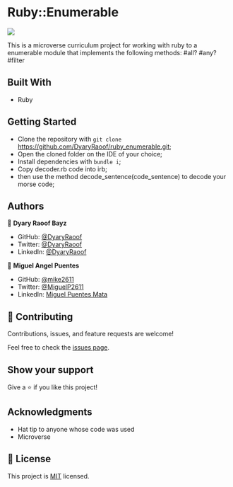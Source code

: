 # Ruby::Enumerable

![](https://img.shields.io/badge/Microverse-blueviolet)

This is a microverse curriculum project for working with ruby to a enumerable module that implements the following methods:
#all?
#any?
#filter

## Built With

- Ruby

## Getting Started

- Clone the repository with `git clone` https://github.com/DyaryRaoof/ruby_enumerable.git;
- Open the cloned folder on the IDE of your choice;
- Install dependencies with `bundle i`;
- Copy decoder.rb code into irb;
- then use the method decode_sentence(code_sentence) to decode your morse code;
## Authors

👤 **Dyary Raoof Bayz**

- GitHub: [@DyaryRaoof](https://github.com/DyaryRaoof)
- Twitter: [@DyaryRaoof](https://twitter.com/DyaryRaoof)
- LinkedIn: [@DyaryRaoof](https://linkedin.com/in/DyaryRaoof)

👤 **Miguel Angel Puentes**
- GitHub: [@mike2611](https://github.com/mike2611)
- Twitter: [@MiguelP2611](https://twitter.com/MiguelP2611)
- LinkedIn: [Miguel Puentes Mata](https://linkedin.com/in/miguel-puentes-mata-90a562139/)


## 🤝 Contributing

Contributions, issues, and feature requests are welcome!

Feel free to check the [issues page](../../issues/).

## Show your support

Give a ⭐️ if you like this project!

## Acknowledgments

- Hat tip to anyone whose code was used
- Microverse

## 📝 License

This project is [MIT](./MIT.md) licensed.

